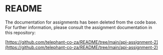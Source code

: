 # README

The documentation for assignments has been deleted from the code base. For further information, please consult the assignment documentation in this repository:

[https://github.com/telephant-co-za/README/tree/main/api-assignment-2](https://github.com/telephant-co-za/README/tree/main/api-assignment-2)